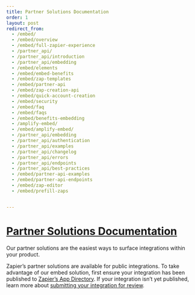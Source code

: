 ```yaml
---
title: Partner Solutions Documentation
order: 1
layout: post
redirect_from: 
  - /embed/
  - /embed/overview
  - /embed/full-zapier-experience
  - /partner_api/
  - /partner_api/introduction
  - /partner_api/embedding
  - /embed/elements
  - /embed/embed-benefits
  - /embed/zap-templates
  - /embed/partner-api
  - /embed/zap-creation-api
  - /embed/quick-account-creation
  - /embed/security
  - /embed/faq
  - /embed/faqs
  - /embed/benefits-embedding
  - /amplify-embed/
  - /embed/amplify-embed/
  - /partner_api/embedding
  - /partner_api/authentication
  - /partner_api/examples
  - /partner_api/changelog
  - /partner_api/errors
  - /partner_api/endpoints
  - /partner_api/best-practices
  - /embed/partner-api-examples
  - /embed/partner-api-endpoints
  - /embed/zap-editor
  - /embed/prefill-zaps


---
```


# [Partner Solutions Documentation](https://docs.api.zapier.com/guides/intro)

Our partner solutions are the easiest ways to surface integrations within your product. 

Zapier’s partner solutions are available for public integrations. To take advantage of our embed solution, first ensure your integration has been published to [Zapier’s App Directory](https://zapier.com/apps). If your integration isn’t yet published, learn more about [submitting your integration for review](https://platform.zapier.com/publish/public-integration#4-submit-your-integration-for-app-review).


